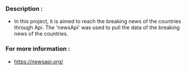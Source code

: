 ### Description :

* In this project, it is aimed to reach the breaking news of the countries through Api. The 'newsApi' was used to pull the data of the breaking news of the countries.

### For more information :

* https://newsapi.org/
